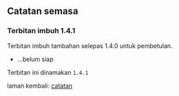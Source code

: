 ---
---

## Catatan semasa

### Terbitan imbuh 1.4.1

Terbitan imbuh tambahan selepas 1.4.0 untuk pembetulan.

* ...belum siap

Terbitan ini dinamakan `1.4.1`

laman kembali: [catatan][0]

  [0]: index.md
